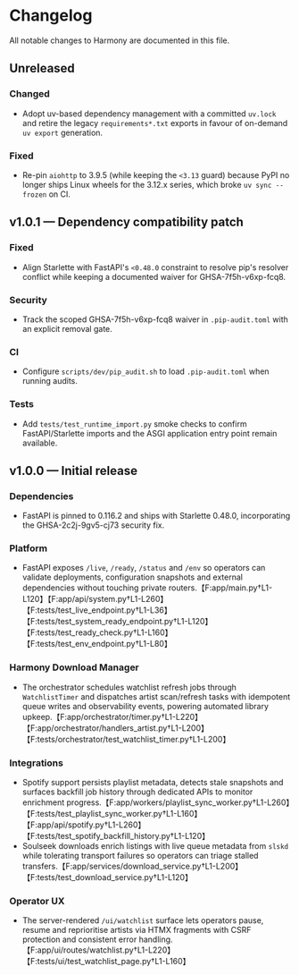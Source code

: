 # Changelog

All notable changes to Harmony are documented in this file.

## Unreleased

### Changed
- Adopt uv-based dependency management with a committed `uv.lock` and retire the
  legacy `requirements*.txt` exports in favour of on-demand `uv export` generation.

### Fixed
- Re-pin `aiohttp` to 3.9.5 (while keeping the `<3.13` guard) because PyPI no longer
  ships Linux wheels for the 3.12.x series, which broke `uv sync --frozen` on CI.

## v1.0.1 — Dependency compatibility patch

### Fixed
- Align Starlette with FastAPI's `<0.48.0` constraint to resolve pip's resolver conflict while
  keeping a documented waiver for GHSA-7f5h-v6xp-fcq8.

### Security
- Track the scoped GHSA-7f5h-v6xp-fcq8 waiver in `.pip-audit.toml` with an explicit removal gate.

### CI
- Configure `scripts/dev/pip_audit.sh` to load `.pip-audit.toml` when running audits.

### Tests
- Add `tests/test_runtime_import.py` smoke checks to confirm FastAPI/Starlette imports and the
  ASGI application entry point remain available.

## v1.0.0 — Initial release

### Dependencies
- FastAPI is pinned to 0.116.2 and ships with Starlette 0.48.0, incorporating the
  GHSA-2c2j-9gv5-cj73 security fix.

### Platform
- FastAPI exposes `/live`, `/ready`, `/status` and `/env` so operators can validate deployments, configuration snapshots and external dependencies without touching private routers.【F:app/main.py†L1-L120】【F:app/api/system.py†L1-L260】【F:tests/test_live_endpoint.py†L1-L36】【F:tests/test_system_ready_endpoint.py†L1-L120】【F:tests/test_ready_check.py†L1-L160】【F:tests/test_env_endpoint.py†L1-L80】

### Harmony Download Manager
- The orchestrator schedules watchlist refresh jobs through `WatchlistTimer` and dispatches artist scan/refresh tasks with idempotent queue writes and observability events, powering automated library upkeep.【F:app/orchestrator/timer.py†L1-L220】【F:app/orchestrator/handlers_artist.py†L1-L200】【F:tests/orchestrator/test_watchlist_timer.py†L1-L200】

### Integrations
- Spotify support persists playlist metadata, detects stale snapshots and surfaces backfill job history through dedicated APIs to monitor enrichment progress.【F:app/workers/playlist_sync_worker.py†L1-L260】【F:tests/test_playlist_sync_worker.py†L1-L160】【F:app/api/spotify.py†L1-L260】【F:tests/test_spotify_backfill_history.py†L1-L120】
- Soulseek downloads enrich listings with live queue metadata from `slskd` while tolerating transport failures so operators can triage stalled transfers.【F:app/services/download_service.py†L1-L200】【F:tests/test_download_service.py†L1-L120】

### Operator UX
- The server-rendered `/ui/watchlist` surface lets operators pause, resume and reprioritise artists via HTMX fragments with CSRF protection and consistent error handling.【F:app/ui/routes/watchlist.py†L1-L220】【F:tests/ui/test_watchlist_page.py†L1-L160】
